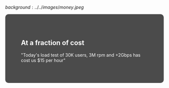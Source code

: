 $background:../../images/money.jpeg$

<div style="border-radius: 10px;background-color: rgba(0, 0, 0, 0.7); color: #fff; padding: 50px;">

## At a fraction of cost

"Today's load test of 30K users, 3M rpm and +2Gbps has cost us $15 per hour"
